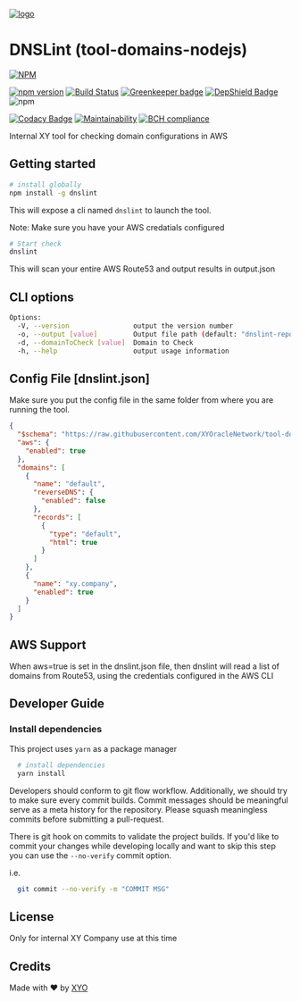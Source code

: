 [logo]: https://cdn.xy.company/img/brand/XY_Logo_GitHub.png

[![logo]](https://xy.company)

# DNSLint (tool-domains-nodejs)

[![NPM](https://nodei.co/npm/dnslint.png)](https://nodei.co/npm/dnslint/)

[![npm version](https://badge.fury.io/js/dnslint.svg)](https://badge.fury.io/js/dnslint) [![Build Status](https://travis-ci.com/XYOracleNetwork/tool-domains-nodejs.svg?token=A85R2pDnngMDyWoqeLUG&branch=master)](https://travis-ci.com/XYOracleNetwork/tool-domains-nodejs) [![Greenkeeper badge](https://badges.greenkeeper.io/XYOracleNetwork/tool-domains-nodejs.svg?token=abfe64d1c3a09aff2a9e07a2a97736cfbcd8ce099f8559124693f9b814505b03&ts=1553194459109)](https://greenkeeper.io/) [![DepShield Badge](https://depshield.sonatype.org/badges/XYOracleNetwork/tool-domains-nodejs/depshield.svg)](https://depshield.github.io) ![npm](https://img.shields.io/npm/dt/dnslint.svg)

[![Codacy Badge](https://api.codacy.com/project/badge/Grade/6fecaa016b2a4f3da64cee1b680085c1)](https://app.codacy.com/app/arietrouw/tool-domains-nodejs?utm_source=github.com&utm_medium=referral&utm_content=XYOracleNetwork/tool-domains-nodejs&utm_campaign=Badge_Grade_Dashboard) [![Maintainability](https://api.codeclimate.com/v1/badges/7b4591ab55a5c83f0a86/maintainability)](https://codeclimate.com/repos/5c74a1ecac0eba026f00a686/maintainability) [![BCH compliance](https://bettercodehub.com/edge/badge/XYOracleNetwork/tool-domains-nodejs?branch=master)](https://bettercodehub.com/results/XYOracleNetwork/tool-domains-nodejs)


Internal XY tool for checking domain configurations in AWS

## Getting started

```sh
# install globally
npm install -g dnslint
```

This will expose a cli named `dnslint` to launch the tool.

Note: Make sure you have your AWS credatials configured

```sh
# Start check
dnslint
```

This will scan your entire AWS Route53 and output results in output.json

## CLI options

```sh
Options:
  -V, --version                output the version number
  -o, --output [value]         Output file path (default: "dnslint-report.json")
  -d, --domainToCheck [value]  Domain to Check
  -h, --help                   output usage information
```

## Config File [dnslint.json]

Make sure you put the config file in the same folder from where you are running the tool.

```json
{
  "$schema": "https://raw.githubusercontent.com/XYOracleNetwork/tool-domains-nodejs/master/dist/schema/dnslint.schema.json#",
  "aws": {
    "enabled": true
  },
  "domains": [
    {
      "name": "default",
      "reverseDNS": {
        "enabled": false
      },
      "records": [
        {
          "type": "default",
          "html": true
        }
      ]
    },
    {
      "name": "xy.company",
      "enabled": true
    }
  ]
}
```

## AWS Support

When aws=true is set in the dnslint.json file, then dnslint will read a list of domains from Route53, using the credentials configured in the AWS CLI

## Developer Guide

### Install dependencies

This project uses `yarn` as a package manager

```sh
  # install dependencies
  yarn install
```

Developers should conform to git flow workflow. Additionally, we should try to make sure
every commit builds. Commit messages should be meaningful serve as a meta history for the
repository. Please squash meaningless commits before submitting a pull-request.

There is git hook on commits to validate the project builds. If you'd like to commit your changes
while developing locally and want to skip this step you can use the `--no-verify` commit option.

i.e.

```sh
  git commit --no-verify -m "COMMIT MSG"
```

## License

Only for internal XY Company use at this time

## Credits

Made with ❤️
by [XYO](https://xyo.network)